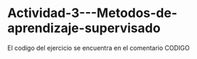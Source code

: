 # Actividad-3---Metodos-de-aprendizaje-supervisado

El codigo del ejercicio se encuentra en el comentario CODIGO 
